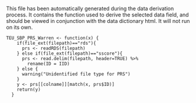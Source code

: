 This file has been automatically generated during the data derivation process.
It contains the function used to derive the selected data field, and should be viewed in conjunction with the data dictionary html.
It will not run on its own.


```
TEU_SBP_PRS_Warren <- function(x) {
    if(file_ext(filepath)=="rds"){
      prs <- readRDS(filepath)
    } else if(file_ext(filepath)=="sscore"){
      prs <- read.delim(filepath, header=TRUE) %>%
        rename(ID = IID)
    } else {
      warning("Unidentified file type for PRS")
    }
    y <- prs[[colname]][match(x, prs$ID)]
    return(y)
  }
```


